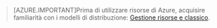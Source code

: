 > [AZURE.IMPORTANT]Prima di utilizzare risorse di Azure, acquisire familiarità con i modelli di distribuzione: [Gestione risorse e classico](../resource-management-deployment-model.md).

<!---HONumber=Sept15_HO3-->